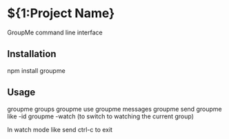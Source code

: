# ${1:Project Name}
GroupMe command line interface
## Installation
npm install groupme
## Usage
groupme groups
groupme use <groupid>
groupme messages
groupme send <message of whatever length to current group>
groupme like -id <id of message>
groupme -watch (to switch to watching the current group)

In watch mode
like <id>
send <message of whatever length>
ctrl-c to exit
